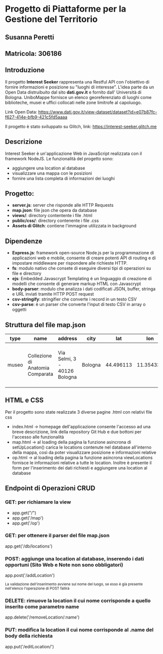 # Progetto di Piattaforme per la Gestione del Territorio
## Susanna Peretti
## Matricola: 306186

## Introduzione
Il progetto **Interest Seeker** rappresenta una Restful API con l'obiettivo di fornire informazioni e posizione su "luoghi di interesse".
L'idea parte da un Open Data distruibuito dal sito **dati.gov.it** e fornito dall' Università di Bologna.
UniboMappe fornisce un elenco georeferenziato di luoghi come biblioteche, musei e uffici collocati nelle zone limitrofe al capoluogo.

Link Open Data: <link> https://www.dati.gov.it/view-dataset/dataset?id=e07b87fc-f627-414e-bfb9-421c5fd5aaaa

Il progetto è stato sviluppato su Glitch, link: <link> https://interest-seeker.glitch.me

## Descrizione
Interest Seeker è un'applicazione Web in JavaScript realizzata con il framework NodeJS. 
Le funzionalità del progetto sono:
- aggiungere una location al database
- visualizzare una mappa con le posizioni
- fornire una lista completa di informazioni dei luoghi

## Progetto:
- **server.js**:    server che risponde alle HTTP Requests
- **map.json**:     file json che opera da database
- **views/**:       directory contentente i file .html
- **public/css/**:  directory contenente i file .css
- **Assets di Glitch**:     contiene l'immagine utilizzata in background


## Dipendenze
- **Express.js**: framework open-source Node.js per la programmazione di applicazioni web e mobile, consente di creare potenti API di routing e di impostare middleware per rispondere alle richieste HTTP.
- **fs**: modulo nativo che consete di eseguire diversi tipi di operazioni su file e directory
- **ejs**: Embedded Javascrypt Templating è un linguaggio di creazione di modelli che consente di generare markup HTML con Javascrypt
- **body-parser**: modulo che analizza i dati codificati JSON, buffer, stringa e URL inviati tramite HTTP POST request
- **csv-stringify**: stringifier che converte i record in un testo CSV
- **csv-parse**: è un parser che converte l'input di testo CSV in array o oggetti

## Struttura del file map.json
| type     | name     | address     | city      | lat      | lon      | url     | notes     |
|-------|-------|----------|-------|------|------|------|--------|
| museo  | Collezione di Anatomia Comparata  | Via Selmi, 3 - 40126 Bologna  | Bologna  | 44.496113  | 11.354331  | https://sma.unibo.it/it/il-sistema-museale/collezione-di-anatomia-comparata/collezione-di-anatomia-comparata  |  |

## HTML e CSS
Per il progetto sono state realizzate 3 diverse pagine .html con relativi file css
- index.html -> homepage dell'applicazione consente l'accesso ad una breve descrizione, link della repository Git Hub e due bottoni per l'accesso alle funzionalità
- map.html -> al loading della pagina la funzione asincrona di setUpLocation() carica le locations contenute nel database all'interno della mappa, così da poter visualizzare posizione e informazioni relative
- op.html -> al loading della pagina la funzione asincrona viewLocations fornisce le informazioni relative a tutte le location. Inoltre è presente il form per l'inserimento dei dati richiesti e aggiungere una location al database

## Endpoint di Operazioni CRUD
### GET: per richiamare la view
- app.get("/")    
- app.get('/map')  
- app.get('/op')     

### GET: per ottenere il parser del file map.json
app.get('/db/locations')

### POST: aggiunge una location al database, inserendo i dati opportuni (Sito Web e Note non sono obbligatori)
app.post('/addLocation')

<sup>La validazione dell'inserimento avviene sul nome del luogo, se esso è già presente nell'elenco l'operazione di POST fallirà</sup>

### DELETE: rimuove la location il cui nome corrisponde a quello inserito come parametro name
app.delete('/removeLocation/:name')

### PUT: modifica la location il cui nome corrisponde al .name del body della richiesta
app.put('/editLocation/')
